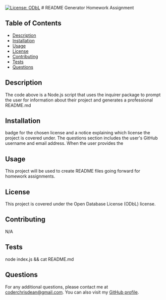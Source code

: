 [![License: ODbL](https://img.shields.io/badge/License-ODbL-brightgreen.svg)](https://opendatacommons.org/licenses/odbl/)
    # README Generator Homework Assignment


  ## Table of Contents
  - [Description](#description)
  - [Installation](#installation)
  - [Usage](#usage)
  - [License](#license)
  - [Contributing](#contributing)
  - [Tests](#tests)
  - [Questions](#questions)
  

## Description
The code above is a Node.js script that uses the inquirer package to prompt the user for information about their project and generates a professional README.md 

## Installation
badge for the chosen license and a notice explaining which license the project is covered under. The questions section includes the user's GitHub username and email address. When the user provides the 

## Usage
This project will be used to create README files going forward for homework assignments.

## License
This project is covered under the Open Database License (ODbL) license.

## Contributing
N/A

## Tests
node index.js && cat README.md

## Questions
For any additional questions, please contact me at [coderchrisdean@gmail.com](mailto:coderchrisdean@gmail.com). You can also visit my [GitHub profile](https://github.com/coderchrisdean).
